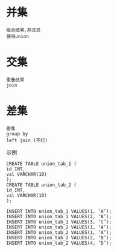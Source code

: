 



# 并集

    组合结果,并过滤
    使用union
    
    
# 交集

    重叠结果
    join
    
# 差集

    差集
    group by
    left join (不行)

示例

    CREATE TABLE union_tab_1 ( 
    id INT, 
    val VARCHAR(10) 
    ); 
    CREATE TABLE union_tab_2 ( 
    id INT, 
    val VARCHAR(10) 
    ); 
    
    INSERT INTO union_tab_1 VALUES(1, ‘A’); 
    INSERT INTO union_tab_1 VALUES(2, ‘B’); 
    INSERT INTO union_tab_1 VALUES(3, ‘C’); 
    INSERT INTO union_tab_2 VALUES(1, ‘A’); 
    INSERT INTO union_tab_2 VALUES(1, ‘A’); 
    INSERT INTO union_tab_2 VALUES(2, ‘B’); 
    INSERT INTO union_tab_2 VALUES(4, ‘D’);
    
            